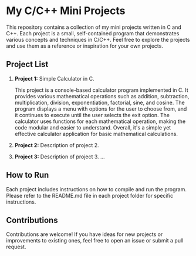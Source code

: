 # My C/C++ Mini Projects

This repository contains a collection of my mini projects written in C and C++. Each project is a small, self-contained program that demonstrates various concepts and techniques in C/C++. Feel free to explore the projects and use them as a reference or inspiration for your own projects.

## Project List

1. **Project 1:** Simple Calculator in C.

   This project is a console-based calculator program implemented in C. It provides various mathematical operations such as addition, subtraction, multiplication, division, exponentiation, factorial, sine, and cosine. The program displays a menu with options for the user to choose from, and it continues to execute until the user selects the exit option. The calculator uses functions for each mathematical operation, making the code modular and easier to understand. Overall, it's a simple yet effective calculator application for basic mathematical calculations.
3. **Project 2:** Description of project 2.
4. **Project 3:** Description of project 3.
   ...

## How to Run

Each project includes instructions on how to compile and run the program. Please refer to the README.md file in each project folder for specific instructions.

## Contributions

Contributions are welcome! If you have ideas for new projects or improvements to existing ones, feel free to open an issue or submit a pull request.
